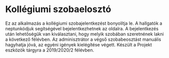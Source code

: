 # Kollégiumi szobaelosztó
Ez az alkalmazás a kollégiumi szobajelentkezést bonyolítja le. A hallgatók a neptunkódjuk segítségével bejelentkezhetnek az oldalra. A bejelentkezés után lehetőségük van kiválasztani, hogy melyik szobában szeretnének lakni a következő félévben. Az adminisztrátor a végső szobabeosztást manuális hagyhatja jóvá, az egyéni igények kielégítése végett. Készült a Projekt eszközök tárgyra a 2019/2020/2 félévben.
